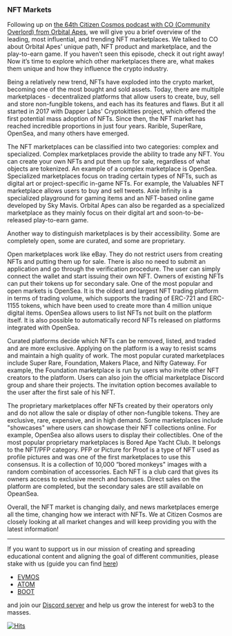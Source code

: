 ### NFT Markets

Following up on [the 64th Citizen Cosmos podcast with CO (Community Overlord) from Orbital Apes](https://www.citizencosmos.space/orbitalapes), we will give you a brief overview of the leading, most influential, and trending NFT marketplaces. We talked to CO about Orbital Apes' unique path, NFT product and marketplace, and the play-to-earn game. If you haven’t seen this episode, check it out right away! Now it’s time to explore which other marketplaces there are, what makes them unique and how they influence the crypto industry. 

Being a relatively new trend, NFTs have exploded into the crypto market, becoming one of the most bought and sold assets. Today, there are multiple marketplaces - decentralized platforms that allow users to create, buy, sell and store non-fungible tokens, and each has its features and flaws. But it all started in 2017 with Dapper Labs' Cryptokitties project, which offered the first potential mass adoption of NFTs. Since then, the NFT market has reached incredible proportions in just four years. Rarible, SuperRare, OpenSea, and many others have emerged. 

The NFT marketplaces can be classified into two categories: complex and specialized. Complex marketplaces provide the ability to trade any NFT. You can create your own NFTs and put them up for sale, regardless of what objects are tokenized. An example of a complex marketplace is OpenSea. Specialized marketplaces focus on trading certain types of NFTs, such as digital art or project-specific in-game NFTs. For example, the Valuables NFT marketplace allows users to buy and sell tweets. Axie Infinity is a specialized playground for gaming items and an NFT-based online game developed by Sky Mavis. Orbital Apes can also be regarded as a specialized marketplace as they mainly focus on their digital art and soon-to-be-released play-to-earn game. 

Another way to distinguish marketplaces is by their accessibility. Some are completely open, some are curated, and some are proprietary. 

Open marketplaces work like eBay. They do not restrict users from creating NFTs and putting them up for sale. There is also no need to submit an application and go through the verification procedure. The user can simply connect the wallet and start issuing their own NFT. Owners of existing NFTs can put their tokens up for secondary sale. One of the most popular and open markets is OpenSea. It is the oldest and largest NFT trading platform in terms of trading volume, which supports the trading of ERC-721 and ERC-1155 tokens, which have been used to create more than 4 million unique digital items. OpenSea allows users to list NFTs not built on the platform itself. It is also possible to automatically record NFTs released on platforms integrated with OpenSea. 

Curated platforms decide which NFTs can be removed, listed, and traded and are more exclusive. Applying on the platform is a way to resist scams and maintain a high quality of work. The most popular curated marketplaces include Super Rare, Foundation, Makers Place, and Nifty Gateway. For example, the Foundation marketplace is run by users who invite other NFT creators to the platform. Users can also join the official marketplace Discord group and share their projects. The invitation option becomes available to the user after the first sale of his NFT. 

The proprietary marketplaces offer NFTs created by their operators only and do not allow the sale or display of other non-fungible tokens. They are exclusive, rare, expensive, and in high demand. Some marketplaces include "showcases" where users can showcase their NFT collections online. For example, OpenSea also allows users to display their collectibles. One of the most popular proprietary marketplaces is Bored Ape Yacht Club. It belongs to the NFT/PFP category. PFP or Picture for Proof is a type of NFT used as profile pictures and was one of the first marketplaces to use this consensus. It is a collection of 10,000  “bored monkeys" images with a random combination of accessories. Each NFT is a club card that gives its owners access to exclusive merch and bonuses. Direct sales on the platform are completed, but the secondary sales are still available on OpeanSea. 

Overall, the NFT market is changing daily, and news marketplaces emerge all the time, changing how we interact with NFTs. We at Citizen Cosmos are closely looking at all market changes and will keep providing you with the latest information! 


----------

If you want to support us in our mission of creating and spreading educational content and aligning the goal of different communities, please stake with us (guide you can find [here](https://www.citizencosmos.space/staking)) 
- [EVMOS](https://www.mintscan.io/evmos/validators/evmosvaloper1mtwvpdd57gpkyejd566s24afr9zm5ryq8gwpvj) 
- [ATOM](https://www.mintscan.io/cosmos/validators/cosmosvaloper1e859xaue4k2jzqw20cv6l7p3tmc378pc3k8g2u) 
- [BOOT](https://cyb.ai/network/bostrom/hero/bostromvaloper1f7nx65pmayfenpfwzwaamwas4ygmvalqj6dz5r)

and join our [Discord server](https://discord.gg/kJaG3EucCX) and help us grow the interest for web3 to the masses.


[![Hits](https://hits.seeyoufarm.com/api/count/incr/badge.svg?url=https%3A%2F%2Fcitizen-cosmos.github.io%2Fblog%2nftmarkets.html&count_bg=%2379C83D&title_bg=%23555555&icon=&icon_color=%23E7E7E7&title=hits&edge_flat=false)](https://hits.seeyoufarm.com) 
